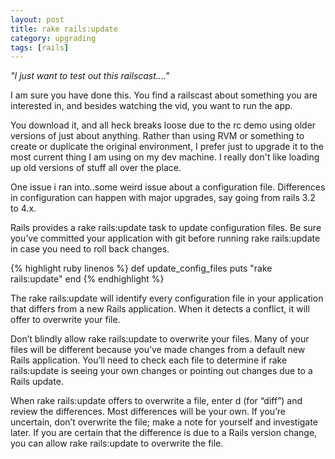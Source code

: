 ```yaml
---
layout: post
title: rake rails:update
category: upgrading
tags: [rails]
---
```


<div class="message">
  <cite> "I just want to test out this railscast...." </cite>
</div>

I am sure you have done this.  You find a railscast about something you are interested in, and besides
watching the vid, you want to run the app.

You download it, and all heck breaks loose due to the rc demo using older versions of just about anything.  Rather than
using RVM or something to create or duplicate the original environment, I prefer just to upgrade it to the most
current thing I am using on my dev machine.  I really don't like loading up old versions of stuff all over
the place.

One issue i ran into..some weird issue about a configuration file.  Differences in configuration can happen with
major upgrades, say going from rails 3.2 to 4.x.

Rails provides a rake rails:update task to update configuration files. Be sure you’ve committed your application with git before running rake rails:update
in case you need to roll back changes.

{% highlight ruby linenos %}
def update_config_files
puts "rake rails:update"
end
{% endhighlight %}

The rake rails:update will identify every configuration file in your application that differs from a new Rails application.
When it detects a conflict, it will offer to overwrite your file.

Don’t blindly allow rake rails:update to overwrite your files. Many of your files will be different because you’ve made changes from a default new Rails application.
You’ll need to check each file to determine if rake rails:update is seeing your own changes or pointing out changes due to a Rails update.

When rake rails:update offers to overwrite a file, enter d (for “diff”) and review the differences.
Most differences will be your own. If you’re uncertain, don’t overwrite the file; make a note for yourself and investigate later.
If you are certain that the difference is due to a Rails version change, you can allow rake rails:update to overwrite the file.

